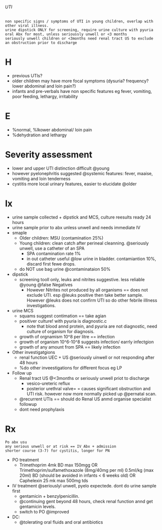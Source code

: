 ###### UTI
    non specific signs / symptoms of UTI in young children, overlap with other viral illness.
    urine dipstick ONLY for screening, require urine culture with pyuria
    oral Abx for most, unless serioussly unwell or <3 months
    seriously unwell children or <3months need renal tract US to exclude an obstruction prior to discharge

# H
- previous UTIs?
- older children may have more focal symptoms (dysuria? frequency? lower abdominal and loin pain?)
- infants and pre-verbals have non specific features eg fever, vomiting, poor feeding, lethargy, irritability

# E
- %normal, %lkower abdominal/ loin pain
- %dehydration and lethargy 

# Severity assessment
- lower and upper UTI distinction difficult @young
- however pyelonephritis suggested @systemic features: fever, maaise, vomiting and loin tenderness
- cystitis more local urinary features, easier to elucidate @older

# Ix
- urine sample collected + dipstick and MCS, culture reesults ready 24 hours
- urine sample prior to abx unless unwell and needs immediate IV
- smaple 
    + Older children: MSU (contamination 25%)
    + Young children: clean catch after perineal cleanning.  @seriously unwell, use a catheter of an SPA
        * SPA contamination rate 1%
        * in out catheter useful @low urine in bladder. contamiantion 10%, discard first fewe drops.
    + do NOT use bag urine @contaminataion 50%
- dipstick
    + screening tooll only, leuks and nitrites suggestive. less reliable @young @false Negatives
        * However Nitrites not produced by all organisms == does not exclude UTI. esp @leuks positive then take better sample. However @leuks does not confirm UTI so do other febrile illlness investigations.
- urine MCS
    + squams suggest contimation == take agian
    + positiver culture! with pyuria is diagnostic.c
        * note that blood annd protein, and pyuria are not diagnostic, need culture of organism for diagnosis.
    + growth of orgnamism 10^8 per litre == infection
    + growth of organism 10^6-10^8 suggests infection/  earrly infectgion
    + growth of any amount from SPA == likely infection
- Other investigatgions
    + renal function UEC + US @seriously uinwell or not responding after 48 hours
    + %do other inveestigations for different focus eg LP
- Follow up
    + Renal tract US @<3months or seriously unwell priot to discharge
        * vesico-ureteric reflux
        * posterior urethral valve= = causes significant obstruction and UTI risk. however now more normally picked up @pernatal scan.
    + @recurrent UTIs == should do Renal US anmd organise specialist followup
    + dont need prophylaxis
    

# Rx
    Po abx usu
    any serious unwell or at risk == IV Abx + admission
    shorter course (3-7) for cystitis, longer for PN
- PO treatment
    + Trimethoprim 4mk BD max 150mgg OR Trimethoprim/sulfamethoxazole (8mg/40mg per ml) 0.5ml/kg (max 20ml) BD (should be avoided in infants < 6 weeks old) OR Caphelexin 25 mk max 500mg tds
- IV treatment @seriouslyl unwell, pyelo expectede. dont do urine sample first
    + gentamicin + benzylpenicillin. 
    + @continuing gent beyond 48 hours, check renal function annd get gentamicin levels. 
    + switch to PO @improved
- DC:
    + @tolerating oral fluids and oral antibiotics